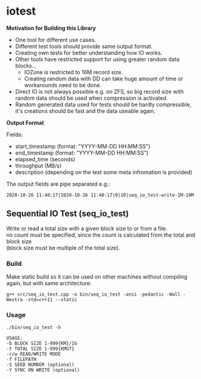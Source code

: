 # iotest

__Motivation for Building this Library__

* One tool for different use cases.
* Different test tools should provide same output format.
* Creating own tests for better understanding how IO works.
* Other tools have restricted support for using greater random data blocks...
  * IOZone is restricted to 16M record size.
  * Creating random data with DD can take huge amount of time or workarounds need to be done.
* Direct IO is not always possible e.g. on ZFS, so big record size with random data should be used when compression is activated.
* Random generated data used for tests should be hardly compressible, it's creations should be fast and the data useable again.

__Output Format__

Fields:  
* start_timestamp (format: "YYYY-MM-DD HH:MM:SS")
* end_timestamp (format: "YYYY-MM-DD HH:MM:SS")
* elapsed_time (seconds)
* throughput (MB/s) 
* description (depending on the test some meta infromation is provided)

The output fields are pipe separated e.g.:  

    2020-10-26 11:40:17|2020-10-26 11:40:17|0|10|seq_io_test-write-1M-10M

## Sequential IO Test (seq\_io\_test)

Write or read a total size with a given block size to or from a file.  
no count must be specified, since the count is calculated from the total and block size  
(block size must be multiple of the total size).

### Build

Make static build so it can be used on other machines without compiling again, but with same architecture:  

`g++ src/seq_io_test.cpp -o bin/seq_io_test -ansi -pedantic -Wall -Wextra -std=c++11 --static`

### Usage

`./bin/seq_io_test -h`  

    USAGE:
    -b BLOCK SIZE 1-999{KM}/1G
    -t TOTAL SIZE 1-999{KMGT}
    -r/w READ/WRITE MODE
    -f FILEPATH
    -S SEED NUMBER (optional)
    -Y SYNC ON WRITE (optional)

